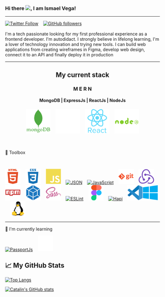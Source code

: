   ### Hi there <img src="https://raw.githubusercontent.com/MartinHeinz/MartinHeinz/master/wave.gif" width="30px">, I am Ismael Vega!

  ---

  [![Twitter Follow](https://img.shields.io/twitter/follow/ismaelitovega?label=People%20following%20me%20on%20Twitter&style=social)](https://twitter.com/intent/follow?screen_name=ismaelitovega)&nbsp;&nbsp;&nbsp;&nbsp;[![GitHub followers](https://img.shields.io/github/followers/ismaelvega?style=social)](https://github.com/ismaelvega)
  <br>
  <br>
  I'm a tech passionate looking for my first professional experience as a frontend developer. I'm autodidact. I strongly believe in lifelong learning, I'm a lover of technology innovation and trying new tools. I can build web applications from creating wireframes in Figma, develop web design, connect it to an API and finally deploy it in production

  ---

  <div align="center"><h2>My current stack</h2></div>
  <div align="center"><h3>M E R N</h3></div>
  <div align="center"><h4>MongoDB | ExpressJs | ReactJs | NodeJs</h4></div>
  <div align="center"><a href="https://www.mongodb.com/"><img src="https://github.com/devicons/devicon/blob/master/icons/mongodb/mongodb-plain-wordmark.svg" alt="MongoDB" width="80" height="80" /></a>&nbsp;&nbsp;&nbsp;&nbsp;<a href="https://expressjs.com/"><img src="https://github.com/ismaelvega/get-width/blob/master/express-light-mode.svg" alt="ExpressJs" width="80" height="80" /></a>&nbsp;&nbsp;&nbsp;&nbsp;<a href="https://reactjs.org/"><img src="https://github.com/devicons/devicon/blob/master/icons/react/react-original-wordmark.svg" alt="ReactJs" width="80" height="80" /></a>&nbsp;&nbsp;&nbsp;&nbsp;<a href="https://nodejs.org/en/"><img src="https://github.com/devicons/devicon/blob/master/icons/nodejs/nodejs-plain-wordmark.svg" title="NodeJs" alt="NodeJs" width="80" height="80" /></a>
  </div>
  <br>
  <br>
  <br>
  🧰 Toolbox

  &nbsp;

  <a href="https://www.w3.org/standards/webdesign/htmlcss"><img src="https://github.com/devicons/devicon/blob/master/icons/html5/html5-plain-wordmark.svg" title="HTML" alt="HTML" width="50" height="50" /></a>&nbsp;&nbsp;&nbsp;&nbsp;<a href="https://www.w3.org/Style/CSS/Overview.en.html"><img src="https://github.com/devicons/devicon/blob/master/icons/css3/css3-plain-wordmark.svg" title="CSS3" alt="CSS3" width="50" height="50" /></a>&nbsp;&nbsp;&nbsp;&nbsp;<a href="https://www.javascript.com/"><img src="https://github.com/devicons/devicon/blob/master/icons/javascript/javascript-plain.svg" title="JavaScript" alt="JavaScript" width="50" height="50" /></a>&nbsp;&nbsp;&nbsp;&nbsp;<a href="https://www.json.org/json-en.html"><img src="https://cdn.worldvectorlogo.com/logos/json.svg" title="JSON" alt="JSON" width="50" height="50" /></a>&nbsp;&nbsp;&nbsp;&nbsp;<a href="https://www.postman.com/"><img src="https://repository-images.githubusercontent.com/233450313/aab78f80-432c-11ea-80f4-3eeebac4d126" title="Postman" alt="JavaScript" width="50" height="50" /></a>&nbsp;&nbsp;&nbsp;&nbsp;<a href="https://git-scm.com/"><img src="https://github.com/devicons/devicon/blob/master/icons/git/git-plain-wordmark.svg" title="Git" alt="Git" width="50" height="50" /></a>&nbsp;&nbsp;&nbsp;&nbsp;<a href="https://redux.js.org/"><img src="https://github.com/devicons/devicon/blob/master/icons/redux/redux-original.svg" title="Redux" alt="Redux" width="50" height="50" /></a>&nbsp;&nbsp;&nbsp;&nbsp;<a href="https://www.npmjs.com/"><img src="https://github.com/devicons/devicon/blob/master/icons/npm/npm-original-wordmark.svg" title="Node Package Manager" alt="NPM" width="50" height="50" /></a>&nbsp;&nbsp;&nbsp;&nbsp;<a href="https://webpack.js.org/"><img src="https://github.com/devicons/devicon/blob/master/icons/webpack/webpack-plain.svg" title="Webpack" alt="Webpack" width="50" height="50" /></a>&nbsp;&nbsp;&nbsp;&nbsp;<a href="https://sass-lang.com/"><img src="https://github.com/devicons/devicon/blob/master/icons/sass/sass-original.svg" title="SASS" alt="SASS" width="50" height="50" /></a>&nbsp;&nbsp;&nbsp;&nbsp;<a href="https://eslint.org/"><img src="https://cdn.worldvectorlogo.com/logos/eslint-1.svg" title="ESLint" alt="ESLint" width="50" height="50" /></a>&nbsp;&nbsp;&nbsp;&nbsp;<a href="https://www.figma.com"><img src="https://github.com/devicons/devicon/blob/master/icons/figma/figma-original.svg" title="Figma" alt="Figma" width="50" height="50" /></a>&nbsp;&nbsp;&nbsp;&nbsp;<a href="https://hapi.dev/"><img src="https://cdn.worldvectorlogo.com/logos/hapi.svg" title="Hapi" alt="Hapi" width="50" height="50" /></a>&nbsp;&nbsp;&nbsp;&nbsp;<a href="https://code.visualstudio.com/"><img src="https://github.com/devicons/devicon/blob/master/icons/vscode/vscode-original.svg" title="Visual Studio Code" alt="Visual Studio Code" width="50" height="50" /></a><a href="https://www.microsoft.com/en-us/windows"><img src="https://github.com/devicons/devicon/blob/master/icons/windows8/windows8-original.svg" title="Windows" alt="Windows" width="50" height="50" /></a>&nbsp;&nbsp;&nbsp;&nbsp;<a href="https://www.linux.org/"><img src="https://github.com/devicons/devicon/blob/master/icons/linux/linux-original.svg" title="Linux" alt="Linux" width="50" height="50" /></a>
  
  ---

  🌱 I'm currently learning
  
  <a href="http://www.passportjs.org/"><img src="https://cdn.worldvectorlogo.com/logos/passport.svg" title="PassportJs" alt="PassportJs" width="50" height="50" /></a>&nbsp;&nbsp;&nbsp;&nbsp;<a href="https://nextjs.org/"><img src="https://github.com/ismaelvega/get-width/blob/master/nnextjs-logo-light-mode.svg" title="NextJs" alt="NextJs" width="50" height="50" /></a> 


  ## &#x1f4c8; My GitHub Stats

[![Top Langs](https://github-readme-stats.vercel.app/api/top-langs/?username=ismaelvega&hide=&theme=radical)](https://github.com/anuraghazra/github-readme-stats)

[![Catalin's GitHub stats](https://github-readme-stats.vercel.app/api?username=ismaelvega&theme=radical)](https://github.com/anuraghazra/github-readme-stats)
  
  

  <!--
  **ismaelvega/ismaelvega** is a ✨ _special_ ✨ repository because its `README.md` (this file) appears on your GitHub profile.

  Here are some ideas to get you started:

  - 🔭 I’m currently working on ...
  - 🌱 I’m currently learning ...
  - 👯 I’m looking to collaborate on ...
  - 🤔 I’m looking for help with ...
  - 💬 Ask me about ...
  - 📫 How to reach me: ...
  - 😄 Pronouns: ...
  - ⚡ Fun fact: ...
  -->
